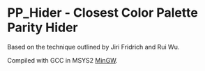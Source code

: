 # PP_Hider - Closest Color Palette Parity Hider
Based on the technique outlined by Jiri Fridrich and Rui Wu.

Compiled with GCC in MSYS2 [MinGW](https://www.mingw-w64.org/downloads/).